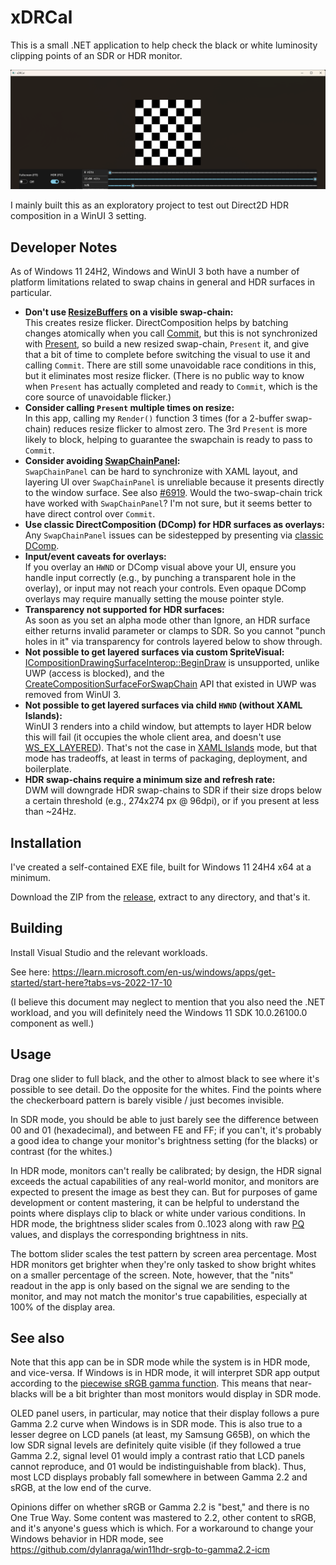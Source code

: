 # xDRCal

This is a small .NET application to help check the black or white luminosity clipping points of an SDR or HDR monitor.

![Screenshot](https://github.com/nbryant42/xDRCal/blob/main/screenshot.png?raw=true)

I mainly built this as an exploratory project to test out Direct2D HDR composition in a WinUI 3 setting.

## Developer Notes

As of Windows 11 24H2, Windows and WinUI 3 both have a number of platform limitations related to swap chains in general and HDR surfaces in
particular.

- **Don't use [ResizeBuffers](https://learn.microsoft.com/en-us/windows/win32/api/dxgi/nf-dxgi-idxgiswapchain-resizebuffers)
on a visible swap-chain:**  
This creates resize flicker. DirectComposition helps by batching changes atomically when you call
[Commit](https://learn.microsoft.com/en-us/windows/win32/api/dcomp/nf-dcomp-idcompositiondevice2-commit), but this is
not synchronized with
[Present](https://learn.microsoft.com/en-us/windows/win32/api/dxgi/nf-dxgi-idxgiswapchain-present), so build a new
resized swap-chain, `Present` it, and give that a bit of time to complete before switching the visual to use it and
calling `Commit`. There are still some unavoidable race conditions in this, but it eliminates most resize flicker.
(There is no public way to know when `Present` has actually completed and ready to `Commit`, which is the core source
of unavoidable flicker.)
- **Consider calling `Present` multiple times on resize:**  
In this app, calling my `Render()` function 3 times (for a 2-buffer swap-chain) reduces resize flicker to almost zero.
The 3rd `Present` is more likely to block, helping to guarantee the swapchain is ready to pass to `Commit`.
- **Consider avoiding [SwapChainPanel](https://learn.microsoft.com/en-us/windows/windows-app-sdk/api/winrt/microsoft.ui.xaml.controls.swapchainpanel):**  
`SwapChainPanel` can be hard to synchronize with XAML layout, and layering UI over `SwapChainPanel` is unreliable because
it presents directly to the window surface. See also
[#6919](https://github.com/microsoft/microsoft-ui-xaml/issues/6919).
Would the two-swap-chain trick have worked with `SwapChainPanel`? I'm not sure, but it seems better to have direct
control over `Commit`.
- **Use classic DirectComposition (DComp) for HDR surfaces as overlays:**  
Any `SwapChainPanel` issues can be sidestepped by presenting via
[classic DComp](https://learn.microsoft.com/en-us/windows/win32/api/dcomp/nf-dcomp-idcompositiondesktopdevice-createsurfacefromhwnd).
- **Input/event caveats for overlays:**  
If you overlay an `HWND` or DComp visual above your UI, ensure you handle input correctly (e.g., by punching a transparent
hole in the overlay), or input may not reach your controls. Even opaque DComp overlays may require manually setting the
mouse pointer style.
- **Transparency not supported for HDR surfaces:**  
As soon as you set an alpha mode other than Ignore, an HDR surface either returns invalid parameter or clamps to SDR.
So you cannot "punch holes in it" via transparency for controls layered below to show through.
- **Not possible to get layered surfaces via custom SpriteVisual:**  
[ICompositionDrawingSurfaceInterop::BeginDraw](https://learn.microsoft.com/en-us/windows/windows-app-sdk/api/win32/microsoft.ui.composition.interop/nf-microsoft-ui-composition-interop-icompositiondrawingsurfaceinterop-begindraw)
is unsupported, unlike UWP (access is blocked), and the
[CreateCompositionSurfaceForSwapChain](https://learn.microsoft.com/en-us/windows/win32/api/windows.ui.composition.interop/nn-windows-ui-composition-interop-icompositorinterop)
API that existed in UWP was removed from WinUI 3.
- **Not possible to get layered surfaces via child `HWND` (without XAML Islands):**  
WinUI 3 renders into a child window, but attempts to layer HDR below this will fail
(it occupies the whole client area, and doesn't use
[WS_EX_LAYERED](https://learn.microsoft.com/en-us/windows/win32/winmsg/extended-window-styles)). That's not the case in
[XAML Islands](https://github.com/microsoft/WindowsAppSDK-Samples/tree/main/Samples/Islands) mode, but that mode has
tradeoffs, at least in terms of packaging, deployment, and boilerplate.
- **HDR swap-chains require a minimum size and refresh rate:**  
DWM will downgrade HDR swap-chains to SDR if their size drops below a certain threshold (e.g., 274x274 px @ 96dpi), or
if you present at less than ~24Hz.

## Installation

I've created a self-contained EXE file, built for Windows 11 24H4 x64 at a minimum.

Download the ZIP from the [release](https://github.com/nbryant42/xDRCal/releases), extract to any directory, and that's
it.

## Building

Install Visual Studio and the relevant workloads.

See here: https://learn.microsoft.com/en-us/windows/apps/get-started/start-here?tabs=vs-2022-17-10

(I believe this document may neglect to mention that you also need the .NET workload, and you will definitely need the
Windows 11 SDK 10.0.26100.0 component as well.)

## Usage

Drag one slider to full black, and the other to almost black to see where it's possible to see detail. Do the opposite
for the whites. Find the points where the checkerboard pattern is barely visible / just becomes invisible.

In SDR mode, you should be able to just barely see the difference between 00 and 01 (hexadecimal), and between
FE and FF; if you can't, it's probably a good idea to change your monitor's brightness setting (for the blacks) or
contrast (for the whites.)

In HDR mode, monitors can't really be calibrated; by design, the HDR signal exceeds the actual capabilities of any
real-world monitor, and monitors are expected to present the image as best they can. But for purposes of game
development or content mastering, it can be helpful to understand the points where displays clip to black or white under
various conditions. In HDR mode, the brightness slider scales from 0..1023 along with raw
[PQ](https://en.wikipedia.org/wiki/Perceptual_quantizer) values, and displays the corresponding brightness in nits.

The bottom slider scales the test pattern by screen area percentage. Most HDR monitors get brighter when they're only
tasked to show bright whites on a smaller percentage of the screen. Note, however, that the "nits" readout in the app is
only based on the signal we are sending to the monitor, and may not match the monitor's true capabilities, especially at
100% of the display area.

## See also

Note that this app can be in SDR mode while the system is in HDR mode, and vice-versa. If Windows is in HDR mode, it
will interpret SDR app output according to the
[piecewise sRGB gamma function](https://en.wikipedia.org/wiki/SRGB#Transfer_function_(%22gamma%22)). This means that
near-blacks will be a bit brighter than most monitors would display in SDR mode.

OLED panel users, in particular, may notice that their display follows a pure Gamma 2.2 curve when Windows is in SDR
mode. This is also true to a lesser degree on LCD panels (at least, my Samsung G65B), on which the low SDR signal levels
are definitely quite visible (if they followed a true Gamma 2.2, signal level 01 would imply a contrast ratio that LCD
panels cannot reproduce, and 01 would be indistinguishable from black). Thus, most LCD displays probably fall
somewhere in between Gamma 2.2 and sRGB, at the low end of the curve.

Opinions differ on whether sRGB or Gamma 2.2 is "best," and there is no One True Way. Some content was mastered to 2.2,
other content to sRGB, and it's anyone's guess which is which. For a workaround to change your Windows behavior in HDR
mode, see https://github.com/dylanraga/win11hdr-srgb-to-gamma2.2-icm